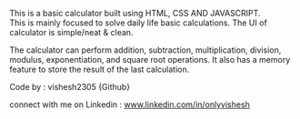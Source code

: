 This is a basic calculator built using HTML, CSS AND JAVASCRIPT.    
This is mainly focused to solve daily life basic calculations. 
The UI of calculator is simple/neat & clean.

The calculator can perform addition, subtraction, multiplication, division, modulus, exponentiation, and square root
operations. It also has a memory feature to store the result of the last calculation.

Code by : vishesh2305 {Github}

connect with me on Linkedin :
www.linkedin.com/in/onlyvishesh
